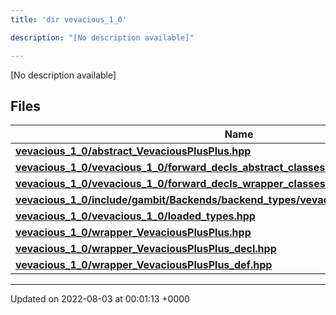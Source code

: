 ```yaml
---
title: 'dir vevacious_1_0'

description: "[No description available]"

---
```







[No description available]

## Files

| Name           |
| -------------- |
| **[vevacious_1_0/abstract_VevaciousPlusPlus.hpp](/documentation/code/colliderbit_development/files/abstract__vevaciousplusplus_8hpp/#file-abstract-vevaciousplusplus.hpp)**  |
| **[vevacious_1_0/vevacious_1_0/forward_decls_abstract_classes.hpp](/documentation/code/colliderbit_development/files/vevacious__1__0_2forward__decls__abstract__classes_8hpp/#file-vevacious-1-0/forward-decls-abstract-classes.hpp)**  |
| **[vevacious_1_0/vevacious_1_0/forward_decls_wrapper_classes.hpp](/documentation/code/colliderbit_development/files/vevacious__1__0_2forward__decls__wrapper__classes_8hpp/#file-vevacious-1-0/forward-decls-wrapper-classes.hpp)**  |
| **[vevacious_1_0/include/gambit/Backends/backend_types/vevacious_1_0/identification.hpp](/documentation/code/colliderbit_development/files/include_2gambit_2backends_2backend__types_2vevacious__1__0_2identification_8hpp/#file-include/gambit/backends/backend-types/vevacious-1-0/identification.hpp)**  |
| **[vevacious_1_0/vevacious_1_0/loaded_types.hpp](/documentation/code/colliderbit_development/files/vevacious__1__0_2loaded__types_8hpp/#file-vevacious-1-0/loaded-types.hpp)**  |
| **[vevacious_1_0/wrapper_VevaciousPlusPlus.hpp](/documentation/code/colliderbit_development/files/wrapper__vevaciousplusplus_8hpp/#file-wrapper-vevaciousplusplus.hpp)**  |
| **[vevacious_1_0/wrapper_VevaciousPlusPlus_decl.hpp](/documentation/code/colliderbit_development/files/wrapper__vevaciousplusplus__decl_8hpp/#file-wrapper-vevaciousplusplus-decl.hpp)**  |
| **[vevacious_1_0/wrapper_VevaciousPlusPlus_def.hpp](/documentation/code/colliderbit_development/files/wrapper__vevaciousplusplus__def_8hpp/#file-wrapper-vevaciousplusplus-def.hpp)**  |






-------------------------------

Updated on 2022-08-03 at 00:01:13 +0000
